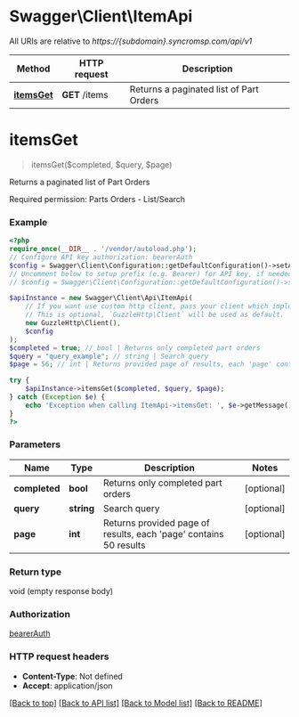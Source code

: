 # Swagger\Client\ItemApi

All URIs are relative to *https://{subdomain}.syncromsp.com/api/v1*

Method | HTTP request | Description
------------- | ------------- | -------------
[**itemsGet**](ItemApi.md#itemsget) | **GET** /items | Returns a paginated list of Part Orders

# **itemsGet**
> itemsGet($completed, $query, $page)

Returns a paginated list of Part Orders

Required permission: Parts Orders - List/Search

### Example
```php
<?php
require_once(__DIR__ . '/vendor/autoload.php');
// Configure API key authorization: bearerAuth
$config = Swagger\Client\Configuration::getDefaultConfiguration()->setApiKey('Authorization', 'YOUR_API_KEY');
// Uncomment below to setup prefix (e.g. Bearer) for API key, if needed
// $config = Swagger\Client\Configuration::getDefaultConfiguration()->setApiKeyPrefix('Authorization', 'Bearer');

$apiInstance = new Swagger\Client\Api\ItemApi(
    // If you want use custom http client, pass your client which implements `GuzzleHttp\ClientInterface`.
    // This is optional, `GuzzleHttp\Client` will be used as default.
    new GuzzleHttp\Client(),
    $config
);
$completed = true; // bool | Returns only completed part orders
$query = "query_example"; // string | Search query
$page = 56; // int | Returns provided page of results, each 'page' contains 50 results

try {
    $apiInstance->itemsGet($completed, $query, $page);
} catch (Exception $e) {
    echo 'Exception when calling ItemApi->itemsGet: ', $e->getMessage(), PHP_EOL;
}
?>
```

### Parameters

Name | Type | Description  | Notes
------------- | ------------- | ------------- | -------------
 **completed** | **bool**| Returns only completed part orders | [optional]
 **query** | **string**| Search query | [optional]
 **page** | **int**| Returns provided page of results, each &#x27;page&#x27; contains 50 results | [optional]

### Return type

void (empty response body)

### Authorization

[bearerAuth](../../README.md#bearerAuth)

### HTTP request headers

 - **Content-Type**: Not defined
 - **Accept**: application/json

[[Back to top]](#) [[Back to API list]](../../README.md#documentation-for-api-endpoints) [[Back to Model list]](../../README.md#documentation-for-models) [[Back to README]](../../README.md)

